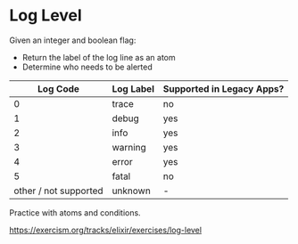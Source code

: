 # Log Level

Given an integer and boolean flag:
- Return the label of the log line as an atom
- Determine who needs to be alerted


| Log Code              | Log Label  | Supported in Legacy Apps? |
|----------------------|-----------|--------------------------|
| 0                   | trace     | no                       |
| 1                   | debug     | yes                      |
| 2                   | info      | yes                      |
| 3                   | warning   | yes                      |
| 4                   | error     | yes                      |
| 5                   | fatal     | no                       |
| other / not supported | unknown   | -                        |


Practice with atoms and conditions.

https://exercism.org/tracks/elixir/exercises/log-level
